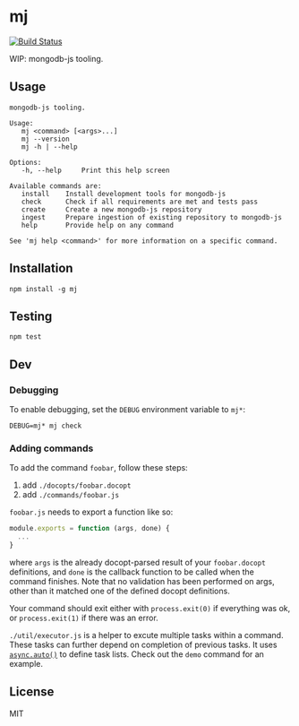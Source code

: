 # mj

[![Build Status](https://travis-ci.org/mongodb-js/mj.svg?branch=master)](https://travis-ci.org/mongodb-js/mj)

WIP: mongodb-js tooling.

## Usage

```
mongodb-js tooling.

Usage:
   mj <command> [<args>...]
   mj --version
   mj -h | --help

Options:
   -h, --help     Print this help screen

Available commands are:
   install    Install development tools for mongodb-js
   check      Check if all requirements are met and tests pass
   create     Create a new mongodb-js repository
   ingest     Prepare ingestion of existing repository to mongodb-js
   help       Provide help on any command

See 'mj help <command>' for more information on a specific command.
```

## Installation

```
npm install -g mj
```

## Testing

```
npm test
```

## Dev

### Debugging

To enable debugging, set the `DEBUG` environment variable to `mj*`:

```
DEBUG=mj* mj check
```

### Adding commands

To add the command `foobar`, follow these steps:

1. add `./docopts/foobar.docopt`
2. add `./commands/foobar.js`

`foobar.js` needs to export a function like so:

```js
module.exports = function (args, done) {
  ...
}
```

where `args` is the already docopt-parsed result of your `foobar.docopt` definitions, and `done` is the callback function to be called when the command finishes. Note that no validation has been performed on args, other than it matched one of the defined docopt definitions.

Your command should exit either with `process.exit(0)` if everything was ok, or `process.exit(1)` if there was an error.

`./util/executor.js` is a helper to excute multiple tasks within a command. These tasks can further depend on completion of previous tasks. It uses [`async.auto()`](https://github.com/caolan/async#autotasks-callback) to define task lists. Check out the `demo` command for an example. 

## License

MIT
